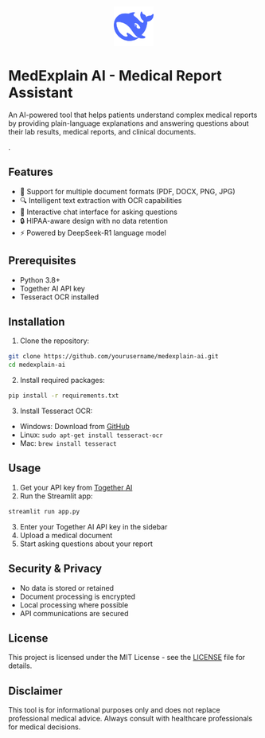 <div align="center"> <img src="deepseek-medical.png" alt="DeepSeek Logo" width="80" height="80"> </div>

# MedExplain AI - Medical Report Assistant 

An AI-powered tool that helps patients understand complex medical reports by providing plain-language explanations and answering questions about their lab results, medical reports, and clinical documents.

.

## Features

- 📄 Support for multiple document formats (PDF, DOCX, PNG, JPG)
- 🔍 Intelligent text extraction with OCR capabilities
- 💬 Interactive chat interface for asking questions
- 🔒 HIPAA-aware design with no data retention
- ⚡ Powered by DeepSeek-R1 language model

## Prerequisites

- Python 3.8+
- Together AI API key
- Tesseract OCR installed

## Installation

1. Clone the repository:
```bash
git clone https://github.com/yourusername/medexplain-ai.git
cd medexplain-ai
```

2. Install required packages:
```bash
pip install -r requirements.txt
```

3. Install Tesseract OCR:
- Windows: Download from [GitHub](https://github.com/UB-Mannheim/tesseract/wiki)
- Linux: `sudo apt-get install tesseract-ocr`
- Mac: `brew install tesseract`

## Usage

1. Get your API key from [Together AI](https://together.ai)
2. Run the Streamlit app:
```bash
streamlit run app.py
```
3. Enter your Together AI API key in the sidebar
4. Upload a medical document
5. Start asking questions about your report

## Security & Privacy

- No data is stored or retained
- Document processing is encrypted
- Local processing where possible
- API communications are secured

## License

This project is licensed under the MIT License - see the [LICENSE](LICENSE) file for details.

## Disclaimer

This tool is for informational purposes only and does not replace professional medical advice. Always consult with healthcare professionals for medical decisions.

